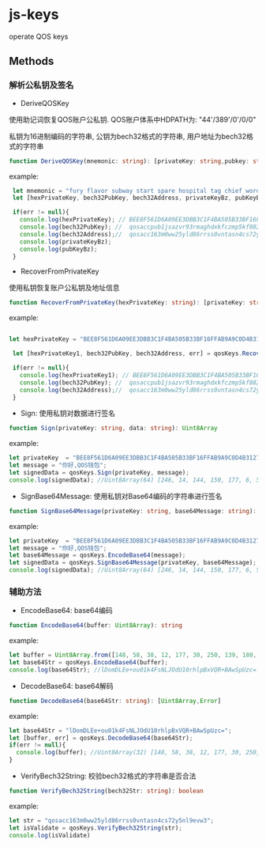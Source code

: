 # js-keys
operate QOS keys


## Methods

### 解析公私钥及签名 

*  DeriveQOSKey 

使用助记词恢复QOS账户公私钥. QOS账户体系中HDPATH为: "44'/389'/0'/0/0"

私钥为16进制编码的字符串, 公钥为bech32格式的字符串, 用户地址为bech32格式的字符串


```typescript
function DeriveQOSKey(mnemonic: string): [privateKey: string,pubkey: string,accAddress: string, privateKeyBz: Uint8Array,pubKeyBz: Uint8Array,err: Error]
```

example: 

```typescript
 let mnemonic = "fury flavor subway start spare hospital tag chief word start pencil borrow town mandate detect pencil cook bridge right scout remain this differ leader";
 let [hexPrivateKey, bech32PubKey, bech32Address, privateKeyBz, pubKeyBz, err] = qosKeys.DeriveQOSKey(mnemonic);

 if(err != null){
   console.log(hexPrivateKey); // BEE8F561D6A09EE3DBB3C1F4BA505B33BF16FFAB9A9C0D4B312762F81C975876943A260CB11EFA8BB4D64E05B0D2C939D535D2B865A41C55411F810304A95337
   console.log(bech32PubKey); //  qosaccpub1jsazvr93rmaghdxkfczmp5kf882nt54cvkjpc42pr7qsxp9f2vms2evj9l
   console.log(bech32Address);//  qosacc163m0ww25yld86rrss0vntasn4cs72y5nl9evw3
   console.log(privateKeyBz);
   console.log(pubKeyBz); 
 }  

```

* RecoverFromPrivateKey

使用私钥恢复账户公私钥及地址信息

```typescript
function RecoverFromPrivateKey(hexPrivateKey: string): [privateKey: string,pubkey: string,accAddress: string, err: Error]
```

example:

```typescript

let hexPrivateKey = "BEE8F561D6A09EE3DBB3C1F4BA505B33BF16FFAB9A9C0D4B312762F81C975876943A260CB11EFA8BB4D64E05B0D2C939D535D2B865A41C55411F810304A95337";

 let [hexPrivateKey1, bech32PubKey, bech32Address, err] = qosKeys.RecoverFromPrivateKey(hexPrivateKey);

 if(err != null){
   console.log(hexPrivateKey1); // BEE8F561D6A09EE3DBB3C1F4BA505B33BF16FFAB9A9C0D4B312762F81C975876943A260CB11EFA8BB4D64E05B0D2C939D535D2B865A41C55411F810304A95337
   console.log(bech32PubKey); //  qosaccpub1jsazvr93rmaghdxkfczmp5kf882nt54cvkjpc42pr7qsxp9f2vms2evj9l
   console.log(bech32Address);//  qosacc163m0ww25yld86rrss0vntasn4cs72y5nl9evw3
 }  
```

* Sign: 使用私钥对数据进行签名

```typescript
function Sign(privateKey: string, data: string): Uint8Array
```

example: 

```typescript
let privateKey  = "BEE8F561D6A09EE3DBB3C1F4BA505B33BF16FFAB9A9C0D4B312762F81C975876943A260CB11EFA8BB4D64E05B0D2C939D535D2B865A41C55411F810304A95337";
let message = "你好,QOS钱包";
let signedData = qosKeys.Sign(privateKey, message);
console.log(signedData); //Uint8Array(64) [246, 14, 144, 150, 177, 6, 5, 1, 13, 242, 162, 41, 69, 213, 88, 145, 174, 185, 32, 212, 198, 218, 132, 209, 197, 103, 232, 65, 134, 20, 2, 249, 108, 246, 12, 220, 135, 61, 120, 127, 98, 45, 144, 181, 70, 4, 201, 231, 187, 228, 61, 143, 23, 132, 198, 79, 229, 10, 162, 224, 204, 208, 35, 1]
```

* SignBase64Message: 使用私钥对Base64编码的字符串进行签名

```typescript
function SignBase64Message(privateKey: string, base64Message: string): Uint8Array
```

example: 

```typescript
let privateKey  = "BEE8F561D6A09EE3DBB3C1F4BA505B33BF16FFAB9A9C0D4B312762F81C975876943A260CB11EFA8BB4D64E05B0D2C939D535D2B865A41C55411F810304A95337";
let message = "你好,QOS钱包";
let base64Message = qosKeys.EncodeBase64(message);
let signedData = qosKeys.SignBase64Message(privateKey, base64Message);
console.log(signedData); //Uint8Array(64) [246, 14, 144, 150, 177, 6, 5, 1, 13, 242, 162, 41, 69, 213, 88, 145, 174, 185, 32, 212, 198, 218, 132, 209, 197, 103, 232, 65, 134, 20, 2, 249, 108, 246, 12, 220, 135, 61, 120, 127, 98, 45, 144, 181, 70, 4, 201, 231, 187, 228, 61, 143, 23, 132, 198, 79, 229, 10, 162, 224, 204, 208, 35, 1]
```

### 辅助方法

* EncodeBase64: base64编码

```typescript
function EncodeBase64(buffer: Uint8Array): string
```

example: 

```typescript
let buffer = Uint8Array.from([148, 58, 38, 12, 177, 30, 250, 139, 180, 214, 78, 5, 176, 210, 201, 57, 213, 53, 210, 184, 101, 164, 28, 85, 65, 31, 129, 3, 4, 169, 83, 55]);
let base64Str = qosKeys.EncodeBase64(buffer);
console.log(base64Str); //lDomDLEe+ou01k4FsNLJOdU10rhlpBxVQR+BAwSpUzc=

```

* DecodeBase64: base64解码

```typescript
function DecodeBase64(base64Str: string): [Uint8Array,Error]
```

example: 

```typescript
let base64Str = "lDomDLEe+ou01k4FsNLJOdU10rhlpBxVQR+BAwSpUzc=";
let [buffer, err] = qosKeys.DecodeBase64(base64Str);
if(err != null){
  console.log(buffer); //Uint8Array(32) [148, 58, 38, 12, 177, 30, 250, 139, 180, 214, 78, 5, 176, 210, 201, 57, 213, 53, 210, 184, 101, 164, 28, 85, 65, 31, 129, 3, 4, 169, 83, 55]
}
```


* VerifyBech32String: 校验bech32格式的字符串是否合法

```typescript
function VerifyBech32String(bech32Str: string): boolean
```

example:

```typescript
let str = "qosacc163m0ww25yld86rrss0vntasn4cs72y5nl9evw3";
let isValidate = qosKeys.VerifyBech32String(str);
console.log(isValidate)
```


